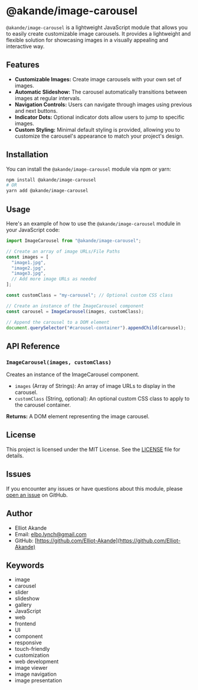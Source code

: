 # @akande/image-carousel

`@akande/image-carousel` is a lightweight JavaScript module that allows you to easily create customizable image carousels. It provides a lightweight and flexible solution for showcasing images in a visually appealing and interactive way.

## Features

- **Customizable Images:** Create image carousels with your own set of images.
- **Automatic Slideshow:** The carousel automatically transitions between images at regular intervals.
- **Navigation Controls:** Users can navigate through images using previous and next buttons.
- **Indicator Dots:** Optional indicator dots allow users to jump to specific images.
- **Custom Styling:** Minimal default styling is provided, allowing you to customize the carousel's appearance to match your project's design.

## Installation

You can install the `@akande/image-carousel` module via npm or yarn:

```bash
npm install @akande/image-carousel
# OR
yarn add @akande/image-carousel
```

## Usage

Here's an example of how to use the `@akande/image-carousel` module in your JavaScript code:

```javascript
import ImageCarousel from "@akande/image-carousel";

// Create an array of image URLs/File Paths
const images = [
  "image1.jpg",
  "image2.jpg",
  "image3.jpg",
  // Add more image URLs as needed
];

const customClass = "my-carousel"; // Optional custom CSS class

// Create an instance of the ImageCarousel component
const carousel = ImageCarousel(images, customClass);

// Append the carousel to a DOM element
document.querySelector("#carousel-container").appendChild(carousel);
```

## API Reference

### `ImageCarousel(images, customClass)`

Creates an instance of the ImageCarousel component.

- `images` (Array of Strings): An array of image URLs to display in the carousel.
- `customClass` (String, optional): An optional custom CSS class to apply to the carousel container.

**Returns:** A DOM element representing the image carousel.

## License

This project is licensed under the MIT License. See the [LICENSE](https://github.com/Elliot-Akande/image-carousel/blob/main/LICENSE) file for details.

## Issues

If you encounter any issues or have questions about this module, please [open an issue](https://github.com/Elliot-Akande/image-carousel/issues) on GitHub.

## Author

- Elliot Akande
- Email: [elbo.lynch@gmail.com](elbo.lynch@gmail.com)
- GitHub: [https://github.com/Elliot-Akande](https://github.com/Elliot-Akande)

## Keywords

- image
- carousel
- slider
- slideshow
- gallery
- JavaScript
- web
- frontend
- UI
- component
- responsive
- touch-friendly
- customization
- web development
- image viewer
- image navigation
- image presentation
